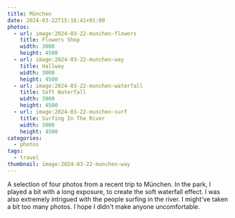 ```yaml
---
title: München
date: 2024-03-22T15:16:41+01:00
photos:
  - url: image:2024-03-22-munchen-flowers
    title: Flowers Shop
    width: 3000
    height: 4500
  - url: image:2024-03-22-munchen-way
    title: Hallway
    width: 3000
    height: 4500
  - url: image:2024-03-22-munchen-waterfall
    title: Soft Waterfall
    width: 3000
    height: 4500
  - url: image:2024-03-22-munchen-surf
    title: Surfing In The River
    width: 3000
    height: 4500
categories:
  - photos
tags:
  - travel
thumbnail: image:2024-03-22-munchen-way
---
```


A selection of four photos from a recent trip to München. In the park, I played a bit with a long exposure, to create the soft waterfall effect. I was also extremely intrigued with the people surfing in the river. I might've taken a bit too many photos. I hope I didn't make anyone uncomfortable.
